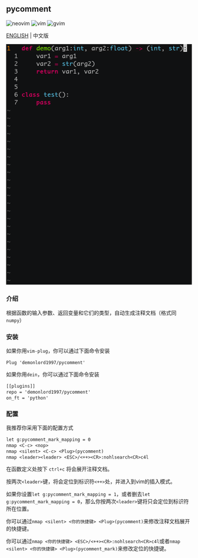 ## pycomment

![neovim](https://img.shields.io/badge/editor-neovim-green) ![vim](https://img.shields.io/badge/editor-vim-blue) ![gvim](https://img.shields.io/badge/editor-gvim-red)

[ENGLISH](./README.md)  |  中文版

![pycomment](./screenshut/pycomment.gif)

### 介绍
根据函数的输入参数、返回变量和它们的类型，自动生成注释文档（格式同`numpy`）

### 安装

如果你用`vim-plug`，你可以通过下面命令安装
```vim
Plug 'demonlord1997/pycomment'
```
如果你用`dein`，你可以通过下面命令安装
```vim
[[plugins]]
repo = 'demonlord1997/pycomment'
on_ft = 'python'
```
### 配置
我推荐你采用下面的配置方式
```vim
let g:pycomment_mark_mapping = 0
nmap <C-c> <nop>
nmap <silent> <C-c> <Plug>(pycomment)
nmap <leader><leader> <ESC>/<++><CR>:nohlsearch<CR>c4l
```
在函数定义处按下 `ctrl+c` 将会展开注释文档。

按两次`<leader>`键，将会定位到标识符`<++>`处，并进入到vim的插入模式。

如果你设置`let g:pycomment_mark_mapping = 1`，或者删去`let g:pycomment_mark_mapping = 0`，那么你按两次`<leader>`键将只会定位到标识符所在位置。

你可以通过`nmap <silent> <你的快捷键> <Plug>(pycomment)`来修改注释文档展开的快捷键。

你可以通过`nmap <你的快捷键> <ESC>/<++><CR>:nohlsearch<CR>c4l`或者`nmap <silent> <你的快捷键> <Plug>(pycomment_mark)`来修改定位的快捷键。

